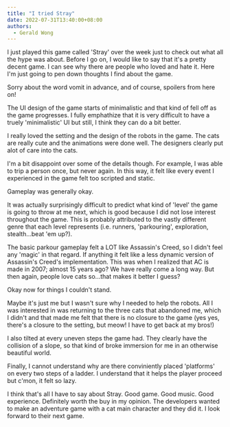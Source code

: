```yaml
---
title: "I tried Stray"
date: 2022-07-31T13:40:00+08:00
authors:
  - Gerald Wong
---
```


I just played this game called 'Stray' over the week just to check out what all the hype was about. 
Before I go on, I would like to say that it's a pretty decent game. 
I can see why there are people who loved and hate it. 
Here I'm just going to pen down thoughts I find about the game. 

Sorry about the word vomit in advance, and of course, spoilers from here on!

<!--more-->

The UI design of the game starts of minimalistic and that kind of fell off as the game progresses.
I fully emphathize that it is very difficult to have a truely 'minimalistic' UI but still, I think they can do a bit better. 

I really loved the setting and the design of the robots in the game. 
The cats are really cute and the animations were done well.
The designers clearly put alot of care into the cats.
 
I'm a bit disappoint over some of the details though.
For example, I was able to trip a person once, but never again. 
In this way, it felt like every event I experienced in the game felt too scripted and static.

Gameplay was generally okay. 

It was actually surprisingly difficult to predict what kind of 'level' the game is going to throw at me next, which is good because I did not lose interest throughout the game. 
This is probably attributed to the vastly different genre that each level represents (i.e. runners, 'parkouring', exploration, stealth...beat 'em up?).

The basic parkour gameplay felt a LOT like Assassin's Creed, so I didn't feel any 'magic' in that regard. 
If anything it felt like a less dynamic version of Assassin's Creed's implementation. 
This was when I realized that AC is made in 2007; almost 15 years ago? 
We have really come a long way. 
But then again, people love cats so...that makes it better I guess?

Okay now for things I couldn't stand.

Maybe it's just me but I wasn't sure why I needed to help the robots. 
All I was interested in was returning to the three cats that abandoned me, which I didn't and that made me felt that there is no closure to the game (yes yes, there's a closure to the setting, but meow! I have to get back at my bros!)

I also tilted at every uneven steps the game had. 
They clearly have the collision of a slope, so that kind of broke immersion for me in an otherwise beautiful world. 

Finally, I cannot understand why are there conviniently placed 'platforms' on every two steps of a ladder. I understand that it helps the player proceed but c'mon, it felt so lazy.

I think that's all I have to say about Stray. 
Good game. Good music. Good experience. Definitely worth the buy in my opinion. 
The developers wanted to make an adventure game with a cat main character and they did it.
I look forward to their next game.


